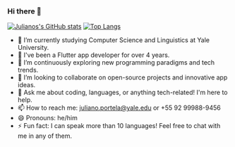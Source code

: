 ### Hi there 👋

[![Julianos's GitHub stats](https://github-readme-stats.vercel.app/api?theme=tokyonight&username=julianodportela&show_icons=true&count_private=true)](https://github.com/anuraghazra/github-readme-stats)
[![Top Langs](https://github-readme-stats.vercel.app/api/top-langs/?theme=tokyonight&username=julianodportela&layout=compact)](https://github.com/anuraghazra/github-readme-stats)

- 🔭 I’m currently studying Computer Science and Linguistics at Yale University.
- 📲 I've been a Flutter app developer for over 4 years.
- 🌱 I’m continuously exploring new programming paradigms and tech trends.
- 👯 I’m looking to collaborate on open-source projects and innovative app ideas.
- 💬 Ask me about coding, languages, or anything tech-related! I'm here to help.
- 📫 How to reach me: juliano.portela@yale.edu or +55 92 99988-9456
- 😄 Pronouns: he/him
- ⚡ Fun fact: I can speak more than 10 languages! Feel free to chat with me in any of them.
